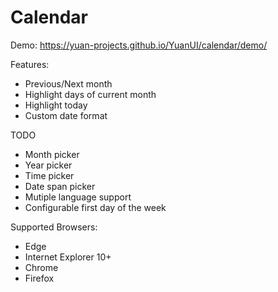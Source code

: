 # Calendar

Demo: https://yuan-projects.github.io/YuanUI/calendar/demo/

Features:
* Previous/Next month
* Highlight days of current month
* Highlight today
* Custom date format

TODO
* Month picker
* Year picker
* Time picker
* Date span picker
* Mutiple language support
* Configurable first day of the week

Supported Browsers:
* Edge
* Internet Explorer 10+
* Chrome
* Firefox
